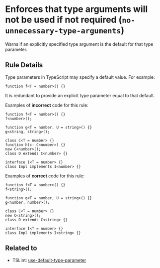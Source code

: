 Enforces that type arguments will not be used if not required (`no-unnecessary-type-arguments`)
===============================================================================================

Warns if an explicitly specified type argument is the default for that type parameter.

Rule Details
------------

Type parameters in TypeScript may specify a default value. For example:

    function f<T = number>() {}

It is redundant to provide an explicit type parameter equal to that default.

Examples of **incorrect** code for this rule:

    function f<T = number>() {}
    f<number>();

    function g<T = number, U = string>() {}
    g<string, string>();

    class C<T = number> {}
    function h(c: C<number>) {}
    new C<number>();
    class D extends C<number> {}

    interface I<T = number> {}
    class Impl implements I<number> {}

Examples of **correct** code for this rule:

    function f<T = number>() {}
    f<string>();

    function g<T = number, U = string>() {}
    g<number, number>();

    class C<T = number> {}
    new C<string>();
    class D extends C<string> {}

    interface I<T = number> {}
    class Impl implements I<string> {}

Related to
----------

-   TSLint: [use-default-type-parameter](https://palantir.github.io/tslint/rules/use-default-type-parameter)
